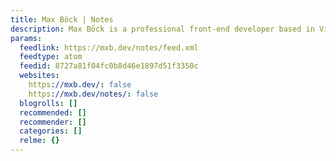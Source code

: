 ```yaml
---
title: Max Böck | Notes
description: Max Böck is a professional front-end developer based in Vienna, Austria.
params:
  feedlink: https://mxb.dev/notes/feed.xml
  feedtype: atom
  feedid: 8727a81f04fc0b8d46e1897d51f3350c
  websites:
    https://mxb.dev/: false
    https://mxb.dev/notes/: false
  blogrolls: []
  recommended: []
  recommender: []
  categories: []
  relme: {}
---
```

